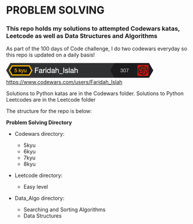 # **PROBLEM SOLVING** 

### **This repo holds my solutions to attempted Codewars katas, Leetcode as well as Data Structures and Algorithms**

As part of the 100 days of Code challenge, I do two codewars everyday so this repo is updated on a daily basis!

![img.png](img.png)
https://www.codewars.com/users/Faridah_Islah

Solutions to Python katas are in the Codewars folder.
Solutions to Python Leetcodes are in the Leetcode folder

The structure for the repo is below:

**Problem Solving Directory**

* Codewars directory:
    * 5kyu
    * 6kyu
    * 7kyu
    * 8kyu

* Leetcode directory:
    * Easy level
   
* Data_Algo directory:
    * Searching and Sorting Algorithms 
    * Data Structures
    
